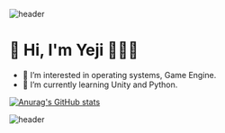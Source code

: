 ![header](https://capsule-render.vercel.app/api?type=soft&color=auto&height=15&section=header&text=)


# 👋 Hi, I'm Yeji  👨🏻‍💻
- 👀 I’m interested in operating systems, Game Engine.
- 🌱 I’m currently learning Unity and Python.

<!---
ellen310/ellen310 is a ✨ special ✨ repository because its `README.md` (this file) appears on your GitHub profile.
You can click the Preview link to take a look at your changes.
--->
<!--뱃지들 넣기
# Skills
--->

[![Anurag's GitHub stats](https://github-readme-stats.vercel.app/api?username=ellen310)](https://github.com/anuraghazra/github-readme-stats)

![header](https://capsule-render.vercel.app/api?type=soft&color=auto&height=15&section=header&text=)
